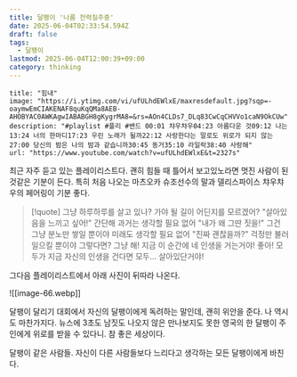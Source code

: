 ```yaml
---
title: 달팽이 '나름 전력질주중'
date: 2025-06-04T02:33:54.594Z
draft: false
tags:
  - 달팽이
lastmod: 2025-06-04T12:00:39+09:00
category: thinking
---
```


```embed
title: "힘내"
image: "https://i.ytimg.com/vi/ufULhdEWlxE/maxresdefault.jpg?sqp=-oaymwEmCIAKENAF8quKqQMa8AEB-AHOBYAC0AWKAgwIABABGH8gKygrMA8=&rs=AOn4CLDs7_DLq83CwCqCHVVo1caN9OkCUw"
description: "#playlist #플리 #밴드 00:01 챠우챠우04:23 아름다운 것09:12 나는13:24 너의 한마디17:23 우린 노래가 될까22:12 사랑한다는 말로도 위로가 되지 않는27:00 당신의 밤은 나의 밤과 같습니까30:45 동거35:10 라일락38:40 사랑해"
url: "https://www.youtube.com/watch?v=ufULhdEWlxE&t=2327s"
```

최근 자주 듣고 있는 플레이리스트다. 괜히 힘들 때 틀어서 보고있노라면 멋진 사람이 된 것같은 기분이 든다.
특히 처음 나오는 마츠오카 슈조선수의 말과 델리스파이스 챠우챠우의 페어링이 기분 좋다.

> [!quote]
> 그냥 하루하루를 살고 있나?
> 가야 될 길이 어딘지를 모르겠어?
> "살아있음을 느끼고 싶어!"
> 간단해
> 과거는 생각할 필요 없어
> "내가 왜 그딴 짓을!"
> 그건 그냥 분노만 쌓일 뿐이야
> 미래도 생각할 필요 없어
> "진짜 괜찮을까?"
> 걱정만 불러 일으킬 뿐이야
> 그렇다면?
> 그냥 해!
> 지금 이 순간에 네 인생을 거는거야!
> 좋아!
> 모두가 지금 자신의 인생을 건다면
> 모두...
> 살아있단거야!

그다음 플레이리스트에서 아래 사진이 뒤따라 나온다.

![[image-66.webp]]

달팽이 달리기 대회에서 자신의 달팽이에게 독려하는 말인데, 괜히 위안을 준다. 나 역시도 마찬가지다. 뉴스에 3초도 남짓도 나오지 않은 만나보지도 못한 영국의 한 달팽이 주인에게 위로를 받을 수 있다니.
참 좋은 세상이다.

달팽이 같은 사람들. 자신이 다른 사람들보다 느리다고 생각하는 모든 달팽이에게 바친다.
